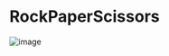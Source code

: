 # RockPaperScissors

![image](https://user-images.githubusercontent.com/88868021/173180988-2fa89862-dc96-4900-98be-1bc393a1e6da.png)
